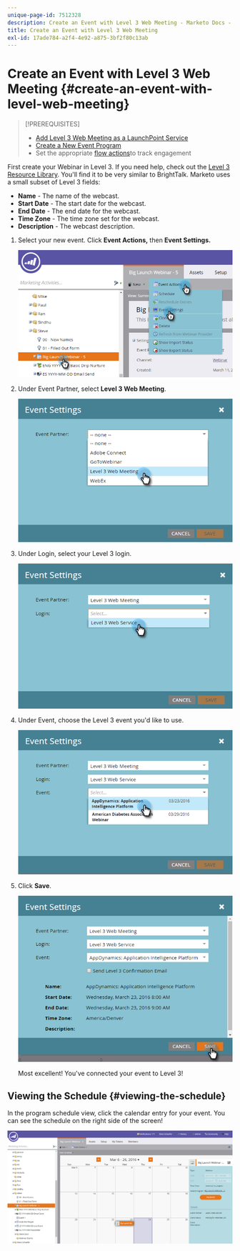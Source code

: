 ```yaml
---
unique-page-id: 7512328
description: Create an Event with Level 3 Web Meeting - Marketo Docs - Product Documentation
title: Create an Event with Level 3 Web Meeting
exl-id: 17ade784-a2f4-4e92-a875-3bf2f80c13ab
---
```

# Create an Event with Level 3 Web Meeting {#create-an-event-with-level-web-meeting}

>[!PREREQUISITES]
>
>* [Add Level 3 Web Meeting as a LaunchPoint Service](/help/marketo/product-docs/administration/additional-integrations/add-level-3-web-meeting-as-a-launchpoint-service.md)
>* [Create a New Event Program](/help/marketo/product-docs/demand-generation/events/understanding-events/create-a-new-event-program.md)
>* Set the appropriate [flow actions](/help/marketo/product-docs/core-marketo-concepts/smart-campaigns/flow-actions/add-a-flow-step-to-a-smart-campaign.md)to track engagement

First create your Webinar in Level 3. If you need help, check out the [Level 3 Resource Library](https://www.level3.com/en/resource-library/). You'll find it to be very similar to BrightTalk.  Marketo uses a small subset of Level 3 fields:

* **Name** - The name of the webcast.
* **Start Date** - The start date for the webcast.
* **End Date** - The end date for the webcast.
* **Time Zone** - The time zone set for the webcast.
* **Description** - The webcast description.

1. Select your new event. Click **Event Actions,** then **Event Settings.**

   ![](assets/image2016-3-24-15-3a40-3a39.png)

1. Under Event Partner, select **Level 3 Web Meeting**.

   ![](assets/image2016-3-24-15-3a42-3a10.png)

1. Under Login, select your Level 3 login.

   ![](assets/image2016-3-24-15-3a43-3a43.png)

1. Under Event, choose the Level 3 event you'd like to use.

   ![](assets/image2016-3-24-15-3a44-3a41.png)

1. Click **Save**.

   ![](assets/image2016-3-24-15-3a45-3a31.png)

   Most excellent! You've connected your event to Level 3!

## Viewing the Schedule  {#viewing-the-schedule}

   In the program schedule view, click the calendar entry for your event. You can see the schedule on the right side of the screen!

   ![](assets/image2016-3-24-15-3a51-3a7.png)
